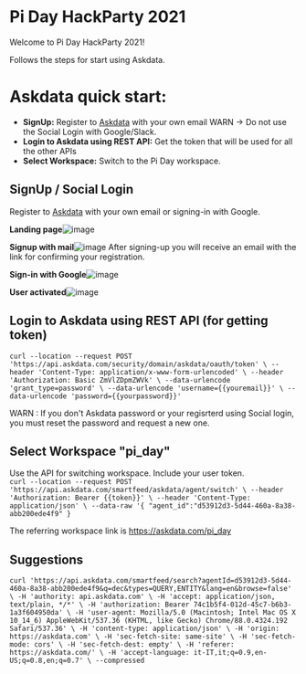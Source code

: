 # Pi Day HackParty 2021


Welcome to Pi Day HackParty 2021!

Follows the steps for start using Askdata. 

# Askdata quick start:

* **SignUp:** Register to [Askdata](https://app.askdata.com/login) with your own email WARN -> Do not use the Social Login with Google/Slack.
* **Login to Askdata using REST API:** Get the token that will be used for all the other APIs
* **Select Workspace:** Switch to the Pi Day workspace.


## SignUp / Social Login 
Register to [Askdata](https://app.askdata.com/login) with your own email or signing-in with Google.

**Landing page**![image](https://user-images.githubusercontent.com/74064313/110775123-d959a680-825e-11eb-94ba-ab2173b07f02.png)


**Signup with mail**![image](https://user-images.githubusercontent.com/74064313/110775513-4705d280-825f-11eb-892b-576dde234455.png)
After signing-up you will receive an email with the link for confirming your registration. 


**Sign-in with Google**![image](https://user-images.githubusercontent.com/74064313/110775775-9946f380-825f-11eb-9fcd-d93d27ea01d1.png)

**User activated**![image](https://user-images.githubusercontent.com/74064313/110776912-d52e8880-8260-11eb-8475-7b136dc0bdf6.png)

## Login to Askdata using REST API (for getting token)
`curl --location --request POST 'https://api.askdata.com/security/domain/askdata/oauth/token' \
--header 'Content-Type: application/x-www-form-urlencoded' \
--header 'Authorization: Basic ZmVlZDpmZWVk' \
--data-urlencode 'grant_type=password' \
--data-urlencode 'username={{youremail}}' \
--data-urlencode 'password={{yourpassword}}'`

WARN : If you don't Askdata password or your regisrterd using Social login, you must reset the password and request a new one.

## Select Workspace "pi_day" 
Use the API for switching workspace. Include your user token. <br />
`curl --location --request POST 'https://api.askdata.com/smartfeed/askdata/agent/switch' \
--header 'Authorization: Bearer {{token}}' \
--header 'Content-Type: application/json' \
--data-raw '{
	"agent_id":"d53912d3-5d44-460a-8a38-abb200ede4f9"
}`

The referring workspace link is https://askdata.com/pi_day

## Suggestions 
`curl 'https://api.askdata.com/smartfeed/search?agentId=d53912d3-5d44-460a-8a38-abb200ede4f9&q=dec&types=QUERY,ENTITY&lang=en&browse=false' \
  -H 'authority: api.askdata.com' \
  -H 'accept: application/json, text/plain, */*' \
  -H 'authorization: Bearer 74c1b5f4-012d-45c7-b6b3-1a3f604950da' \
  -H 'user-agent: Mozilla/5.0 (Macintosh; Intel Mac OS X 10_14_6) AppleWebKit/537.36 (KHTML, like Gecko) Chrome/88.0.4324.192 Safari/537.36' \
  -H 'content-type: application/json' \
  -H 'origin: https://askdata.com' \
  -H 'sec-fetch-site: same-site' \
  -H 'sec-fetch-mode: cors' \
  -H 'sec-fetch-dest: empty' \
  -H 'referer: https://askdata.com/' \
  -H 'accept-language: it-IT,it;q=0.9,en-US;q=0.8,en;q=0.7' \
  --compressed`
  
  
